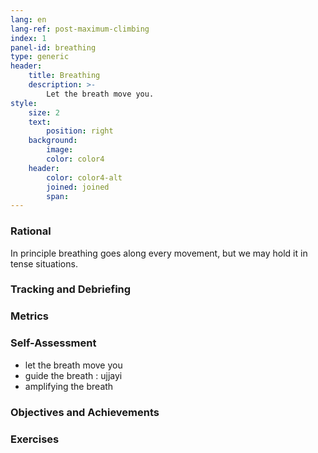 ```yaml
---
lang: en
lang-ref: post-maximum-climbing
index: 1
panel-id: breathing
type: generic
header:
    title: Breathing
    description: >-
        Let the breath move you.
style:
    size: 2
    text:
        position: right
    background:
        image:
        color: color4
    header:
        color: color4-alt
        joined: joined
        span:
---
```

### Rational

In principle breathing goes along every movement, but we may hold it in tense situations.

### Tracking and Debriefing

### Metrics

### Self-Assessment

- let the breath move you
- guide the breath : ujjayi
- amplifying the breath

### Objectives and Achievements

### Exercises

